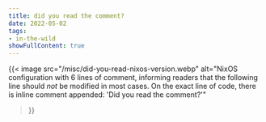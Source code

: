 ```yaml
---
title: did you read the comment?
date: 2022-05-02
tags:
- in-the-wild
showFullContent: true
---
```


{{<
  image
  src="/misc/did-you-read-nixos-version.webp"
  alt="NixOS configuration with 6 lines of comment, informing readers that the following line should _not_ be modified in most cases. On the exact line of code, there is inline comment appended: 'Did you read the comment?'"
>}}